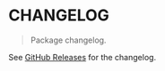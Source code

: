 # CHANGELOG

> Package changelog.

See [GitHub Releases](https://github.com/stdlib-js/buffer-from-string/releases) for the changelog.
